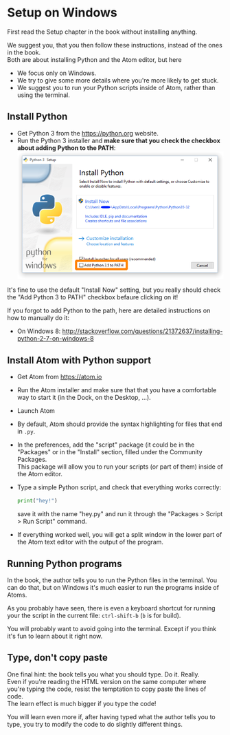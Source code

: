 # Setup on Windows

First read the Setup chapter in the book without installing anything.

We suggest you, that you then follow these instructions, instead of the ones in the book.  
Both are about installing Python and the Atom editor, but here

- We focus only on Windows.
- We try to give some more details where you're more likely to get stuck.
- We suggest you to run your Python scripts inside of Atom, rather than using the terminal.

## Install Python

- Get Python 3 from the https://python.org website.
- Run the Python 3 installer and __make sure that you check the checkbox about adding Python to the PATH__:
  ![](images/python-win-installer.png)

It's fine to use the default "Install Now" setting, but you really should check the "Add Python 3 to PATH" checkbox befaure clicking on it!

If you forgot to add Python to the path, here are detailed instructions on how to manually do it:

- On Windows 8: http://stackoverflow.com/questions/21372637/installing-python-2-7-on-windows-8

## Install Atom with Python support

- Get Atom from https://atom.io
- Run the Atom installer and make sure that that you have a comfortable way to start it (in the Dock, on the Desktop, ...).
- Launch Atom
- By default, Atom should provide the syntax highlighting for files that end in `.py`.
- In the preferences, add the "script" package (it could be in the "Packages" or in the "Install" section, filled under the Community Packages.  
  This package will allow you to run your scripts (or part of them) inside of the Atom editor.
- Type a simple Python script, and check that everything works correctly:
  
  ~~~.py
  print("hey!")
  ~~~
  
  save it with the name "hey.py" and run it through the "Packages > Script > Run Script" command.
- If everything worked well, you will get a split window in the lower part of the Atom text editor with the output of the program.

## Running Python programs

In the book, the author tells you to run the Python files in the terminal. You can do that, but on Windows it's much easier to run the programs inside of Atoms.

As you probably have seen, there is even a keyboard shortcut for running your the script in the current file: `ctrl-shift-b` (`b` is for build).

You will probably want to avoid going into the terminal. Except if you think it's fun to learn about it right now.

## Type, don't copy paste

One final hint: the book tells you what you should type. Do it. Really.  
Even if you're reading the HTML version on the same computer where you're typing the code, resist the temptation to copy paste the lines of code.  
The learn effect is much bigger if you type the code!

You will learn even more if, after having typed what the author tells you to type, you try to modify the code to do slightly different things.
